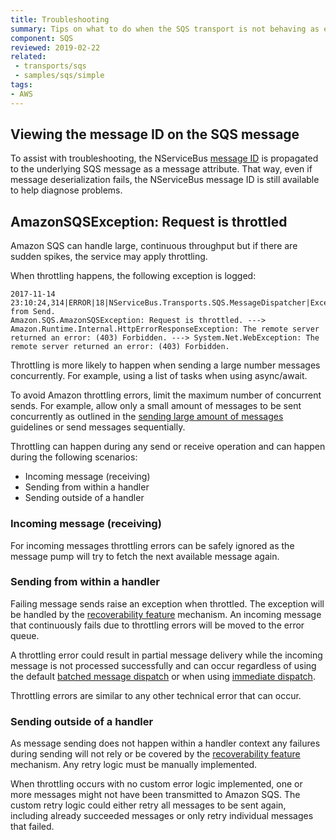 ```yaml
---
title: Troubleshooting
summary: Tips on what to do when the SQS transport is not behaving as expected
component: SQS
reviewed: 2019-02-22
related:
 - transports/sqs
 - samples/sqs/simple
tags:
- AWS
---
```


## Viewing the message ID on the SQS message

To assist with troubleshooting, the NServiceBus [message ID](/nservicebus/messaging/headers#messaging-interaction-headers-nservicebus-messageid) is propagated to the underlying SQS message as a message attribute. That way, even if message deserialization fails, the NServiceBus message ID is still available to help diagnose problems.

## AmazonSQSException: Request is throttled

Amazon SQS can handle large, continuous throughput but if there are sudden spikes, the service may apply throttling.

When throttling happens, the following exception is logged:

```
2017-11-14 23:10:24,314|ERROR|18|NServiceBus.Transports.SQS.MessageDispatcher|Exception from Send.
Amazon.SQS.AmazonSQSException: Request is throttled. ---> Amazon.Runtime.Internal.HttpErrorResponseException: The remote server returned an error: (403) Forbidden. ---> System.Net.WebException: The remote server returned an error: (403) Forbidden.
```

Throttling is more likely to happen when sending a large number messages concurrently. For example, using a list of tasks when using async/await.

To avoid Amazon throttling errors, limit the maximum number of concurrent sends. For example, allow only a small amount of messages to be sent concurrently as outlined in the [sending large amount of messages](/nservicebus/handlers/async-handlers.md#concurrency-large-amount-of-concurrent-message-operations) guidelines or send messages sequentially.

Throttling can happen during any send or receive operation and can happen during the following scenarios:

- Incoming message (receiving)
- Sending from within a handler
- Sending outside of a handler


### Incoming message (receiving)

For incoming messages throttling errors can be safely ignored as the message pump will try to fetch the next available message again.

### Sending from within a handler

Failing message sends raise an exception when throttled. The exception will be handled by the [recoverability feature](/nservicebus/recoverability/) mechanism. An incoming message that continuously fails due to throttling errors will be moved to the error queue.

A throttling error could result in partial message delivery while the incoming message is not processed successfully and can occur regardless of using the default [batched message dispatch](/nservicebus/messaging/batched-dispatch.md) or when using [immediate dispatch](/nservicebus/messaging/send-a-message.md#dispatching-a-message-immediately).

Throttling errors are similar to any other technical error that can occur.


### Sending outside of a handler

As message sending does not happen within a handler context any failures during sending will not rely or be covered by the [recoverability feature](/nservicebus/recoverability/) mechanism. Any retry logic must be manually implemented.

When throttling occurs with no custom error logic implemented, one or more messages might not have been transmitted to Amazon SQS. The custom retry logic could either retry all messages to be sent again, including already succeeded messages or only retry individual messages that failed.
